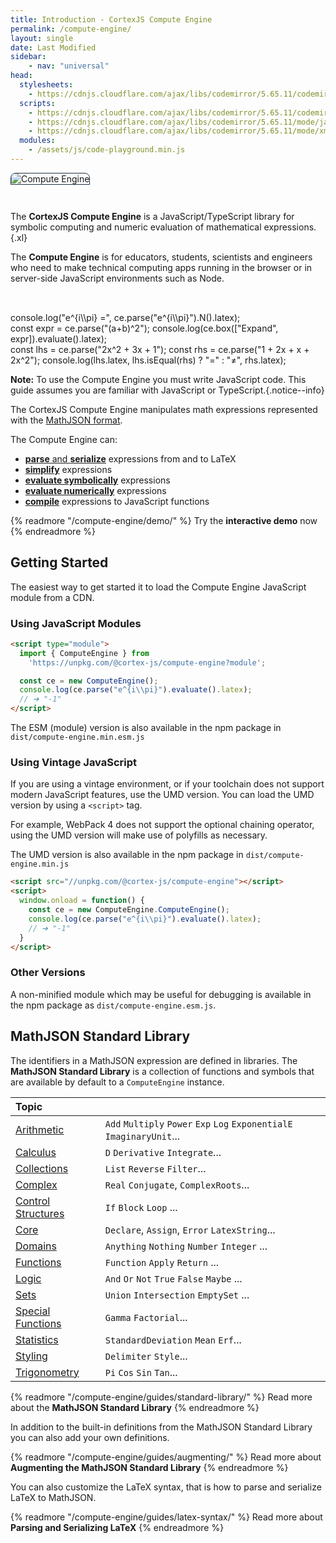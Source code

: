 ```yaml
---
title: Introduction - CortexJS Compute Engine
permalink: /compute-engine/
layout: single
date: Last Modified
sidebar:
    - nav: "universal"
head:
  stylesheets:
    - https://cdnjs.cloudflare.com/ajax/libs/codemirror/5.65.11/codemirror.min.css
  scripts:
    - https://cdnjs.cloudflare.com/ajax/libs/codemirror/5.65.11/codemirror.min.js
    - https://cdnjs.cloudflare.com/ajax/libs/codemirror/5.65.11/mode/javascript/javascript.min.js
    - https://cdnjs.cloudflare.com/ajax/libs/codemirror/5.65.11/mode/xml/xml.min.js
  modules:
    - /assets/js/code-playground.min.js
---
```


<script type="module">
  window.addEventListener("DOMContentLoaded", () => 
    import("//unpkg.com/@cortex-js/compute-engine?module").then((ComputeEngine) => {
      globalThis.ce = new ComputeEngine.ComputeEngine();

      // The playgrounds need the global ce to be instanciated before
      // they can be run. So we set them to autorun="nenver", 
      // then we run them manually here, and reset the autorun attribute.
      const playgrounds = [...document.querySelectorAll("code-playground")];
      for (const playground of playgrounds) {
        playground.autorun = 1000; // delay in ms
        playground.run();
      }
    })
);
</script>




<img alt="Compute Engine" class='full-width' src='/assets/Compute-Engine-2.jpg' style='border-radius:8px 8px 0 0 ; border:1px solid #203346; margin-bottom: 2em'>

The **CortexJS Compute Engine** is a JavaScript/TypeScript library for symbolic
computing and numeric evaluation of mathematical expressions.{.xl}

The **Compute Engine** is for educators, students, scientists and engineers 
who need to make technical computing apps running in the browser or in
server-side JavaScript environments such as Node.

<div style="height:2rem"></div>


<code-playground layout="stack" show-line-numbers autorun="never">
<div slot="javascript">
console.log("e^{i\\pi} =", ce.parse("e^{i\\pi}").N().latex);</div>
</code-playground>


<code-playground layout="stack" show-line-numbers autorun="never">
<div slot="javascript">
const expr = ce.parse("(a+b)^2");
console.log(ce.box(["Expand", expr]).evaluate().latex);</div>
</code-playground>


<code-playground layout="stack" show-line-numbers autorun="never">
<div slot="javascript">
const lhs = ce.parse("2x^2 + 3x + 1");
const rhs = ce.parse("1 + 2x + x + 2x^2");
console.log(lhs.latex, lhs.isEqual(rhs) ? "=" : "≠", rhs.latex);</div>
</code-playground>



**Note:** To use the Compute Engine you must write JavaScript code. This guide 
assumes you are familiar with JavaScript or TypeScript.{.notice--info}


The CortexJS Compute Engine manipulates math expressions represented with the <a href ="/math-json/">MathJSON format</a>.


The Compute Engine can:
- <a href="/compute-engine/guides/latex-syntax/">**parse** and **serialize**</a> expressions from and to LaTeX
- <a href="/compute-engine/guides/simplify/">**simplify**</a> expressions
- <a href="/compute-engine/guides/evaluate/">**evaluate symbolically**</a> expressions
- <a href="/compute-engine/guides/numeric-evaluation/">**evaluate numerically**</a> expressions
- <a href="/compute-engine/guides/compiling/">**compile**</a> expressions to JavaScript functions


{% readmore "/compute-engine/demo/" %}
Try the **interactive demo** now
{% endreadmore %}


## Getting Started

The easiest way to get started it to load the Compute Engine JavaScript module
from a CDN.

### Using JavaScript Modules

```html
<script type="module">
  import { ComputeEngine } from 
    'https://unpkg.com/@cortex-js/compute-engine?module';

  const ce = new ComputeEngine();
  console.log(ce.parse("e^{i\\pi}").evaluate().latex);
  // ➔ "-1"
</script>
```

The ESM (module) version is also available in the npm package in `dist/compute-engine.min.esm.js` 


### Using Vintage JavaScript

If you are using a vintage environment, or if your toolchain does not support
modern JavaScript features, use the UMD version. You can load the UMD
version by using a `<script>` tag.


For example, WebPack 4 does not support the optional chaining operator, using 
the UMD version will make use of polyfills as necessary.

The UMD version is also available in the npm package in `dist/compute-engine.min.js` 


```html
<script src="//unpkg.com/@cortex-js/compute-engine"></script>
<script>
  window.onload = function() {
    const ce = new ComputeEngine.ComputeEngine();
    console.log(ce.parse("e^{i\\pi}").evaluate().latex);
    // ➔ "-1"
  }
</script>
```

### Other Versions

A non-minified module which may be useful for debugging is available in
the npm package as `dist/compute-engine.esm.js`.

## MathJSON Standard Library

The identifiers in a MathJSON expression are defined in libraries. The 
**MathJSON Standard Library** is a collection of functions and symbols that are
available by default to a `ComputeEngine` instance.

<div class=symbols-table>

| Topic                                                               |                                                       |
| :------------------------------------------------------------------ | :--------------------------------------------------------------------- |
| [Arithmetic](/compute-engine/reference/arithmetic/)                 | `Add` `Multiply` `Power` `Exp` `Log` `ExponentialE` `ImaginaryUnit`... |
| [Calculus](/compute-engine/reference/calculus/)                     | `D` `Derivative` `Integrate`...                                                |
| [Collections](/compute-engine/reference/collections/)               | `List` `Reverse` `Filter`...                                           |
| [Complex](/compute-engine/reference/complex/)                       | `Real` `Conjugate`, `ComplexRoots`...                                  |
| [Control Structures](/compute-engine/reference/control-structures/) | `If` `Block` `Loop` ...                                          |
| [Core](/compute-engine/reference/core/)                             | `Declare`, `Assign`, `Error` `LatexString`...                       |
| [Domains](/compute-engine/reference/domains/)                       | `Anything` `Nothing` `Number` `Integer` ...                            |
| [Functions](/compute-engine/reference/functions/)                   | `Function` `Apply` `Return` ...                                        |
| [Logic](/compute-engine/reference/logic/)                           | `And` `Or` `Not` `True` `False` `Maybe` ...                            |
| [Sets](/compute-engine/reference/sets/)                             | `Union` `Intersection` `EmptySet` ...                                  |
| [Special Functions](/compute-engine/reference/special-functions/)   | `Gamma` `Factorial`...                                                 |
| [Statistics](/compute-engine/reference/statistics/)                 | `StandardDeviation` `Mean` `Erf`...                                    |
| [Styling](/compute-engine/reference/styling/)                       | `Delimiter` `Style`...                                                 |
| [Trigonometry](/compute-engine/reference/trigonometry/)             | `Pi` `Cos` `Sin` `Tan`...                                              |

</div>

{% readmore "/compute-engine/guides/standard-library/" %}
Read more about the <strong>MathJSON Standard Library</strong>
{% endreadmore %}

In addition to the built-in definitions from the MathJSON Standard Library
you can also add your own definitions.

{% readmore "/compute-engine/guides/augmenting/" %}
Read more about <strong>Augmenting the MathJSON Standard Library</strong>
{% endreadmore %}

You can also customize the LaTeX syntax, that is how to parse and serialize 
LaTeX to MathJSON.

{% readmore "/compute-engine/guides/latex-syntax/" %}
Read more about <strong>Parsing and Serializing LaTeX</strong>
{% endreadmore %}
